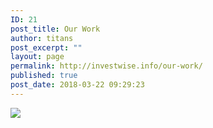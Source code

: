 ```yaml
---
ID: 21
post_title: Our Work
author: titans
post_excerpt: ""
layout: page
permalink: http://investwise.info/our-work/
published: true
post_date: 2018-03-22 09:29:23
---
```

<noscript><a href='#'><img alt=' ' src='https:&#47;&#47;public.tableau.com&#47;static&#47;images&#47;IR&#47;IREM5&#47;HousePricesDashboard&#47;1_rss.png' style='border: none' /></a></noscript><object class='tableauViz'  style='display:none;'><param name='host_url' value='https%3A%2F%2Fpublic.tableau.com%2F' /> <param name='embed_code_version' value='3' /> <param name='site_root' value='' /><param name='name' value='IREM5&#47;HousePricesDashboard' /><param name='tabs' value='yes' /><param name='toolbar' value='yes' /><param name='static_image' value='https:&#47;&#47;public.tableau.com&#47;static&#47;images&#47;IR&#47;IREM5&#47;HousePricesDashboard&#47;1.png' /> <param name='animate_transition' value='yes' /><param name='display_static_image' value='yes' /><param name='display_spinner' value='yes' /><param name='display_overlay' value='yes' /><param name='display_count' value='yes' /><param name='filter' value='publish=yes' /></object>